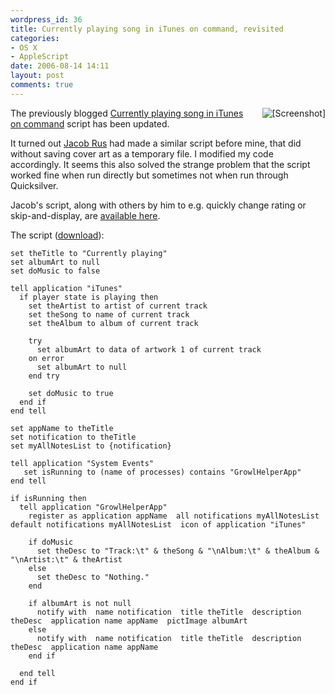 ```yaml
---
wordpress_id: 36
title: Currently playing song in iTunes on command, revisited
categories:
- OS X
- AppleScript
date: 2006-08-14 14:11
layout: post
comments: true
---
```

<img src="http://henrik.nyh.se/uploads/currentlyplaying2.png" alt="[Screenshot]" style="float:right;padding:0 0 0.2em 0.8em;" />

The previously blogged <a href="http://henrik.nyh.se/2006/08/currently-playing-song-in-itunes-on-command/">Currently playing song in iTunes on command</a> script has been updated.

It turned out <a href="http://hcs.harvard.edu/~jrus/">Jacob Rus</a> had made a similar script before mine, that did without saving cover art as a temporary file. I modified my code accordingly. It seems this also solved the strange problem that the script worked fine when run directly but sometimes not when run through Quicksilver.

<!--more-->

Jacob's script, along with others by him to e.g. quickly change rating or skip-and-display, are <a href="http://hcs.harvard.edu/~jrus/quicksilver/iTunes%20Controller.zip">available here</a>.

<p>The script (<a href="http://henrik.nyh.se/uploads/Currently%20playing2.scpt">download</a>):</p>

``` applescript
set theTitle to "Currently playing"
set albumArt to null
set doMusic to false

tell application "iTunes"
  if player state is playing then
    set theArtist to artist of current track
    set theSong to name of current track
    set theAlbum to album of current track

    try
      set albumArt to data of artwork 1 of current track
    on error
      set albumArt to null
    end try

    set doMusic to true
  end if
end tell

set appName to theTitle
set notification to theTitle
set myAllNotesList to {notification}

tell application "System Events"
   set isRunning to (name of processes) contains "GrowlHelperApp"
end tell

if isRunning then
  tell application "GrowlHelperApp"
    register as application appName  all notifications myAllNotesList  default notifications myAllNotesList  icon of application "iTunes"

    if doMusic
      set theDesc to "Track:\t" & theSong & "\nAlbum:\t" & theAlbum & "\nArtist:\t" & theArtist
    else
      set theDesc to "Nothing."
    end

    if albumArt is not null
      notify with  name notification  title theTitle  description theDesc  application name appName  pictImage albumArt
    else
      notify with  name notification  title theTitle  description theDesc  application name appName
    end if

  end tell
end if
```
